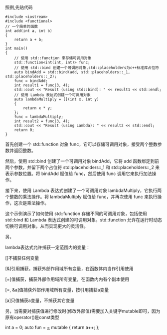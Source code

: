 照例,先贴代码
```
#include <iostream>
#include <functional>
// 一个简单的函数
int add(int a, int b)
{
    return a + b;
}
int main()
{
    // 使用 std::function 来存储可调用对象
    std::function<int(int, int)> func;
    // 使用 std::bind 创建一个可调用对象,std::placeholders为c++标准库占位符
    auto bindAdd = std::bind(add, std::placeholders::_1, std::placeholders::_2);
    func = bindAdd;
    int result1 = func(3, 4);
    std::cout << "Result (using std::bind): " << result1 << std::endl;
    // 使用 Lambda 表达式创建一个可调用对象
    auto lambdaMultiply = [](int x, int y)
    {
        return x * y;
    };
    func = lambdaMultiply;
    int result2 = func(3, 4);
    std::cout << "Result (using Lambda): " << result2 << std::endl;
    return 0;
}
```
首先创建一个 std::function 对象 func，它可以存储可调用对象，接受两个整数参数并返回整数。

然后，使用 std::bind 创建了一个可调用对象 bindAdd，它将 add 函数绑定到前两个参数，并留下两个占位符 std::placeholders::_1 和 std::placeholders::_2 来表示参数位置。将 bindAdd 赋值给 func，然后使用 func 调用它来执行加法操作。

接下来，使用 Lambda 表达式创建了一个可调用对象 lambdaMultiply，它执行两个整数的乘法操作。将 lambdaMultiply 赋值给 func，并再次使用 func 来执行操作，这次是乘法操作。

这个示例演示了如何使用 std::function 存储不同的可调用对象，包括使用 std::bind 和 Lambda 表达式创建的可调用对象。std::function 允许在运行时动态切换可调用对象，从而实现更大的灵活性。

另，

lambda表达式允许捕获一定范围内的变量：

[]不捕获任何变量

[&]引用捕获，捕获外部作用域所有变量，在函数体内当作引用使用

[=]值捕获，捕获外部作用域所有变量，在函数内内有个副本使用

[=, &a]值捕获外部作用域所有变量，按引用捕获a变量

[a]只值捕获a变量，不捕获其它变量

另，当需要对捕获值进行修改时(修改外部值)需要加入关键字mutable即可，因为原有operator()是const类型

int a = 0;
auto fun = [=]() mutable { return a++; };